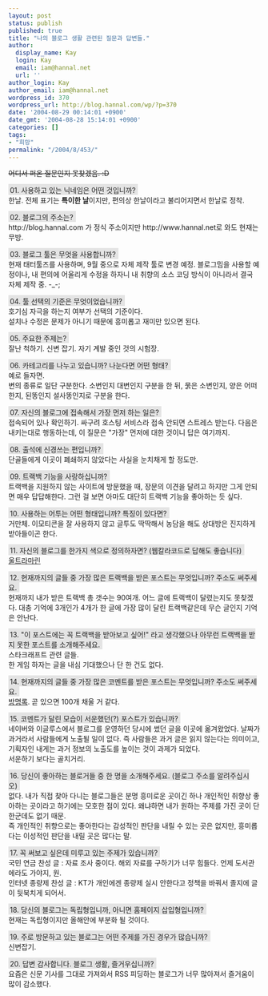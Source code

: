 ```yaml
---
layout: post
status: publish
published: true
title: "나의 블로그 생활 관련된 질문과 답변들."
author:
  display_name: Kay
  login: Kay
  email: iam@hannal.net
  url: ''
author_login: Kay
author_email: iam@hannal.net
wordpress_id: 370
wordpress_url: http://blog.hannal.com/wp/?p=370
date: '2004-08-29 00:14:01 +0900'
date_gmt: '2004-08-28 15:14:01 +0900'
categories: []
tags:
- "희망"
permalink: "/2004/8/453/"
---
```

<p><s>어디서 퍼온 질문인지 못찾겠음. :D</s></p>
<p><span style="color:#202020;background-color:#E4E4E4;padding:4 5 1 3">01. 사용하고 있는 닉네임은 어떤 것입니까?</span><br />
한날. 전체 표기는 <b>특이한 날</b>이지만, 편의상 한날이라고 불리어지면서 한날로 정착.</p>
<p><span style="color:#202020;background-color:#E4E4E4;padding:4 5 1 3">02. 블로그의 주소는?</span><br />
http://blog.hannal.com 가 정식 주소이지만 http://www.hannal.net로 와도 현재는 무방.</p>
<p><span style="color:#202020;background-color:#E4E4E4;padding:4 5 1 3">03. 블로그 툴은 무엇을 사용합니까?</span><br />
현재 태터툴즈를 사용하며, 9월 중으로 자체 제작 툴로 변경 예정. 블로그밈을 사용할 예정이나, 내 편의에 어울리게 수정을 하자니 내 취향의 소스 코딩 방식이 아니라서 결국 자체 제작 중. -_-;</p>
<p><span style="color:#202020;background-color:#E4E4E4;padding:4 5 1 3">04. 툴 선택의 기준은 무엇이었습니까?</span><br />
호기심 자극을 하는지 여부가 선택의 기준이다.<br />
설치나 수정은 문제가 아니기 때문에 흥미롭고 재미만 있으면 된다.</p>
<p><span style="color:#202020;background-color:#E4E4E4;padding:4 5 1 3">05. 주요한 주제는?</span><br />
잘난 척하기. 신변 잡기. 자기 계발 중인 것의 시험장.</p>
<p><span style="color:#202020;background-color:#E4E4E4;padding:4 5 1 3">06. 카테고리를 나누고 있습니까? 나눈다면 어떤 형태?</span><br />
예로 들자면.<br />
변의 종류로 일단 구분한다. 소변인지 대변인지 구분을 한 뒤, 묽은 소변인지, 양은 어떠한지, 된똥인지 설사똥인지로 구분을 한다.</p>
<p><span style="color:#202020;background-color:#E4E4E4;padding:4 5 1 3">07. 자신의 블로그에 접속해서 가장 먼저 하는 일은?</span><br />
접속되어 있나 확인하기. 싸구려 호스팅 서비스라 접속 안되면 스트레스 받는다. 다음은 내키는대로 행동하는데, 이 질문은 "가장" 먼저에 대한 것이니 답은 여기까지.</p>
<p><span style="color:#202020;background-color:#E4E4E4;padding:4 5 1 3">08. 출석에 신경쓰는 편입니까?</span><br />
단골들에게 이곳이 폐쇄하지 않았다는 사실을 눈치채게 할 정도만.</p>
<p><span style="color:#202020;background-color:#E4E4E4;padding:4 5 1 3">09. 트랙백 기능을 사랑하십니까?</span><br />
트랙백을 지원하지 않는 사이트에 방문했을 때, 장문의 이견을 달려고 하지만 그게 안되면 매우 답답해한다. 그런 걸 보면 아마도 대단히 트랙백 기능을 좋아하는 듯 싶다.</p>
<p><span style="color:#202020;background-color:#E4E4E4;padding:4 5 1 3">10. 사용하는 어투는 어떤 형태입니까? 특징이 있다면?</span><br />
거만체. 이모티콘을 잘 사용하지 않고 글투도 딱딱해서 농담을 해도 상대방은 진지하게 받아들이곤 한다.</p>
<p><span style="color:#202020;background-color:#E4E4E4;padding:4 5 1 3">11. 자신의 블로그를 한가지 색으로 정의하자면? (웹칼라코드로 답해도 좋습니다)</span><br />
<a href="http://blog.naver.com/gotomall/40005256237" target="_blank">울트라마린</a></p>
<p><span style="color:#202020;background-color:#E4E4E4;padding:4 5 1 3">12. 현재까지의 글들 중 가장 많은 트랙백을 받은 포스트는 무엇입니까? 주소도 써주세요.</span><br />
현재까지 내가 받은 트랙백 총 갯수는 90여개. 어느 글에 트랙백이 달렸는지도 못찾겠다. 대충 기억에 3개인가 4개가 한 글에 가장 많이 달린 트랙백같은데 무슨 글인지 기억은 안난다.</p>
<p><span style="color:#202020;background-color:#E4E4E4;padding:4 5 1 3">13. "이 포스트에는 꼭 트랙백을 받아보고 싶어!" 라고 생각했으나 아무런 트랙백을 받지 못한 포스트를 소개해주세요.</span><br />
스타크래프트 관련 글들.<br />
한 게임 하자는 글을 내심 기대했으나 단 한 건도 없다.</p>
<p><span style="color:#202020;background-color:#E4E4E4;padding:4 5 1 3">14. 현재까지의 글들 중 가장 많은 코멘트를 받은 포스트는 무엇입니까? 주소도 써주세요.</span><br />
<a href="http://blog.hannal.com/index.php?pl=90" target="_blank">방명록</a>. 곧 있으면 100개 채울 거 같다.</p>
<p><span style="color:#202020;background-color:#E4E4E4;padding:4 5 1 3">15. 코멘트가 달린 모습이 서운했던(?) 포스트가 있습니까?</span><br />
네이버와 이글루스에서 블로그를 운영하던 당시에 썼던 글을 이곳에 옮겨왔었다. 날짜가 과거라서 사람들에게 노출될 일이 없다. 즉 사람들은 과거 글은 읽지 않는다는 의미이고, 기획자인 내게는 과거 정보의 노출도를 높이는 것이 과제가 되었다.<br />
서운하기 보다는 골치거리.</p>
<p><span style="color:#202020;background-color:#E4E4E4;padding:4 5 1 3">16. 당신이 좋아하는 블로거들 중 한 명을 소개해주세요. (블로그 주소를 알려주십시오)</span><br />
없다. 내가 직접 찾아 다니는 블로그들은 분명 흥미로운 곳이긴 하나 개인적인 취향상 좋아하는 곳이라고 하기에는 모호한 점이 있다. 왜냐하면 내가 원하는 주제를 가진 곳이 단 한군데도 없기 때문.<br />
즉 개인적인 취향으로는 좋아한다는 감성적인 판단을 내릴 수 있는 곳은 없지만, 흥미롭다는 이성적인 판단을 내릴 곳은 많다는 말.</p>
<p><span style="color:#202020;background-color:#E4E4E4;padding:4 5 1 3">17. 꼭 써보고 싶은데 미루고 있는 주제가 있습니까?</span><br />
국민 연금 찬성 글 : 자료 조사 중이다. 해외 자료를 구하기가 너무 힘들다. 언제 도서관에라도 가야지, 원.<br />
인터넷 종량제 찬성 글 : KT가 개인에겐 종량제 실시 안한다고 정책을 바꿔서 졸지에 글이 뒷북치게 되어서.</p>
<p><span style="color:#202020;background-color:#E4E4E4;padding:4 5 1 3">18. 당신의 블로그는 독립형입니까, 아니면 홈페이지 삽입형입니까?</span><br />
현재는 독립형이지만 올해안에 부분화 될 것이다.</p>
<p><span style="color:#202020;background-color:#E4E4E4;padding:4 5 1 3">19. 주로 방문하고 있는 블로그는 어떤 주제를 가진 경우가 많습니까?</span><br />
신변잡기.</p>
<p><span style="color:#202020;background-color:#E4E4E4;padding:4 5 1 3">20. 답변 감사합니다. 블로그 생활, 즐거우십니까?</span><br />
요즘은 신문 기사를 그대로 가져와서 RSS 피딩하는 블로그가 너무 많아져서 즐거움이 많이 감소했다.</p>
